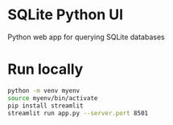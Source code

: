 # SQLite Python UI
Python web app for querying SQLite databases

# Run locally

``` bash
python -m venv myenv
source myenv/bin/activate
pip install streamlit
streamlit run app.py --server.port 8501
```